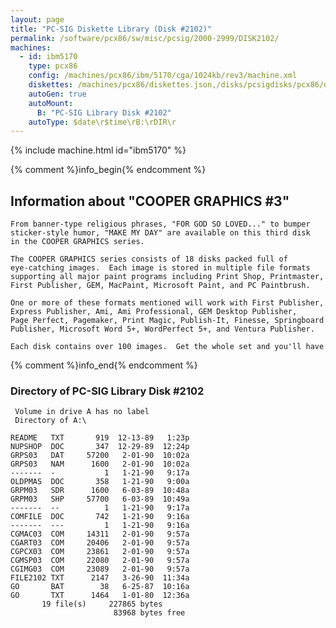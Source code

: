 ```yaml
---
layout: page
title: "PC-SIG Diskette Library (Disk #2102)"
permalink: /software/pcx86/sw/misc/pcsig/2000-2999/DISK2102/
machines:
  - id: ibm5170
    type: pcx86
    config: /machines/pcx86/ibm/5170/cga/1024kb/rev3/machine.xml
    diskettes: /machines/pcx86/diskettes.json,/disks/pcsigdisks/pcx86/diskettes.json
    autoGen: true
    autoMount:
      B: "PC-SIG Library Disk #2102"
    autoType: $date\r$time\rB:\rDIR\r
---
```


{% include machine.html id="ibm5170" %}

{% comment %}info_begin{% endcomment %}

## Information about "COOPER GRAPHICS #3"

    From banner-type religious phrases, "FOR GOD SO LOVED..." to bumper
    sticker-style humor, "MAKE MY DAY" are available on this third disk
    in the COOPER GRAPHICS series.
    
    The COOPER GRAPHICS series consists of 18 disks packed full of
    eye-catching images.  Each image is stored in multiple file formats
    supporting all major paint programs including Print Shop, Printmaster,
    First Publisher, GEM, MacPaint, Microsoft Paint, and PC Paintbrush.
    
    One or more of these formats mentioned will work with First Publisher,
    Express Publisher, Ami, Ami Professional, GEM Desktop Publisher,
    Page Perfect, Pagemaker, Print Magic, Publish-It, Finesse, Springboard
    Publisher, Microsoft Word 5+, WordPerfect 5+, and Ventura Publisher.
    
    Each disk contains over 100 images.  Get the whole set and you'll have
{% comment %}info_end{% endcomment %}


### Directory of PC-SIG Library Disk #2102

     Volume in drive A has no label
     Directory of A:\

    README   TXT       919  12-13-89   1:23p
    NUPSHOP  DOC       347  12-29-89  12:24p
    GRPS03   DAT     57200   2-01-90  10:02a
    GRPS03   NAM      1600   2-01-90  10:02a
    -------  -           1   1-21-90   9:17a
    OLDPMAS  DOC       358   1-21-90   9:00a
    GRPM03   SDR      1600   6-03-89  10:48a
    GRPM03   SHP     57700   6-03-89  10:49a
    -------  --          1   1-21-90   9:17a
    COMFILE  DOC       742   1-21-90   9:16a
    -------  ---         1   1-21-90   9:16a
    CGMAC03  COM     14311   2-01-90   9:57a
    CGART03  COM     20406   2-01-90   9:57a
    CGPCX03  COM     23861   2-01-90   9:57a
    CGMSP03  COM     22080   2-01-90   9:57a
    CGIMG03  COM     23089   2-01-90   9:57a
    FILE2102 TXT      2147   3-26-90  11:34a
    GO       BAT        38   6-25-87  10:16a
    GO       TXT      1464   1-01-80  12:36a
           19 file(s)     227865 bytes
                           83968 bytes free
